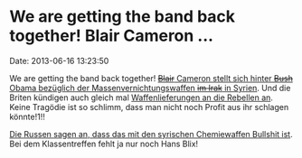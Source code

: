 We are getting the band back together! Blair Cameron \...
=========================================================

Date: 2013-06-16 13:23:50

We are getting the band back together! [~~Blair~~ Cameron stellt sich
hinter ~~Bush~~ Obama bezüglich der Massenvernichtungswaffen ~~im Irak~~
in
Syrien](http://www.guardian.co.uk/politics/2013/jun/14/syria-cameron-backs-us-chemical-weapons).
Und die Briten kündigen auch gleich mal [Waffenlieferungen an die
Rebellen
an](http://www.guardian.co.uk/world/2013/jun/13/syria-chemical-weapons-us-confirm).
Keine Tragödie ist so schlimm, dass man nicht noch Profit aus ihr
schlagen könnte!1!!

[Die Russen sagen an, dass das mit den syrischen Chemiewaffen Bullshit
ist](http://www.guardian.co.uk/world/2013/jun/14/russia-us-syria-chemical-weapons).
Bei dem Klassentreffen fehlt ja nur noch Hans Blix!
